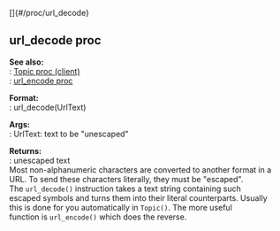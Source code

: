 []{#/proc/url_decode}    
## url_decode proc    
**See also:**    
:   [Topic proc (client)](/ref/client/proc/Topic)    
:   [url_encode proc](/ref/proc/url_encode)    
<!-- -->    
**Format:**    
:   url_decode(UrlText)    
<!-- -->    
**Args:**    
:   UrlText: text to be \"unescaped\"    
<!-- -->    
**Returns:**    
:   unescaped text    
Most non-alphanumeric characters are converted to another format in a    
URL. To send these characters literally, they must be \"escaped\".    
The `url_decode()` instruction takes a text string containing such    
escaped symbols and turns them into their literal counterparts. Usually    
this is done for you automatically in `Topic()`. The more useful    
function is `url_encode()` which does the reverse.  